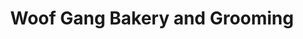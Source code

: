---
title: "Woof Gang Bakery and Grooming"
url: /old-bridge/woof-gang-bakery-and-grooming/
shop: pet grooming
---